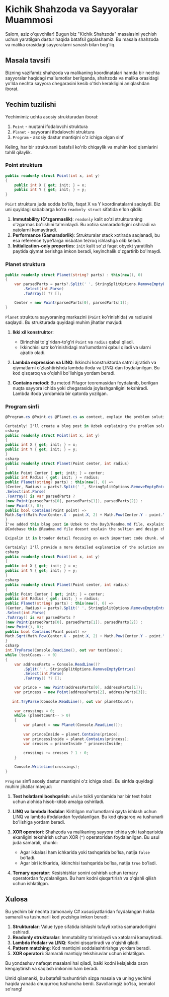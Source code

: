 # Kichik Shahzoda va Sayyoralar Muammosi

Salom, aziz o'quvchilar! Bugun biz "Kichik Shahzoda" masalasini yechish uchun yaratilgan dastur haqida batafsil gaplashamiz. Bu masala shahzoda va malika orasidagi sayyoralarni sanash bilan bog'liq.

## Masala tavsifi

Bizning vazifamiz shahzoda va malikaning koordinatalari hamda bir nechta sayyoralar haqidagi ma'lumotlar berilganda, shahzoda va malika orasidagi yo'lda nechta sayyora chegarasini kesib o'tish kerakligini aniqlashdan iborat.

## Yechim tuzilishi

Yechimimiz uchta asosiy strukturadan iborat:

1. `Point` - nuqtani ifodalovchi struktura
2. `Planet` - sayyorani ifodalovchi struktura
3. `Program` - asosiy dastur mantiqini o'z ichiga olgan sinf

Keling, har bir strukturani batafsil ko'rib chiqaylik va muhim kod qismlarini tahlil qilaylik.

### Point struktura
```csharp
public readonly struct Point(int x, int y)
{
    public int X { get; init; } = x;
    public int Y { get; init; } = y;
}
```


`Point` struktura juda sodda bo'lib, faqat X va Y koordinatalarni saqlaydi. Biz uni quyidagi sabablarga ko'ra `readonly struct` sifatida e'lon qildik:

1. **Immutability (O'zgarmaslik)**: `readonly` kalit so'zi strukturaning o'zgarmas bo'lishini ta'minlaydi. Bu xotira samaradorligini oshiradi va xatolarni kamaytiradi.
2. **Performance (Samaradorlik)**: Strukturalar stack xotirada saqlanadi, bu esa reference type'larga nisbatan tezroq ishlashga olib keladi.
3. **Initialization-only properties**: `init` kalit so'zi faqat obyekt yaratilish paytida qiymat berishga imkon beradi, keyinchalik o'zgartirib bo'lmaydi.

### Planet struktura

```csharp
public readonly struct Planet(string? parts) : this(new(), 0)
{
    var parsedParts = parts?.Split(' ', StringSplitOptions.RemoveEmptyEntries)
        .Select(int.Parse)
        .ToArray() ?? [];

    Center = new Point(parsedParts[0], parsedParts[1]);
}
```

`Planet` struktura sayyoraning markazini (`Point` ko'rinishida) va radiusini saqlaydi. Bu strukturada quyidagi muhim jihatlar mavjud:

1. **Ikki xil konstruktor**: 
   - Birinchisi to'g'ridan-to'g'ri `Point` va `radius` qabul qiladi.
   - Ikkinchisi satr ko'rinishidagi ma'lumotlarni qabul qiladi va ularni ajratib oladi.

2. **Lambda expression va LINQ**: Ikkinchi konstruktorda satrni ajratish va qiymatlarni o'zlashtirishda lambda ifoda va LINQ-dan foydalanilgan. Bu kod qisqaroq va o'qishli bo'lishiga yordam beradi.

3. **Contains metodi**: Bu metod Pifagor teoremasidan foydalanib, berilgan nuqta sayyora ichida yoki chegarasida joylashganligini tekshiradi. Lambda ifoda yordamida bir qatorda yozilgan.

### Program sinfi

```csharp
@Program.cs @Point.cs @Planet.cs as context, explain the problem solution and struct design choices in uzbek in @Readme.md file in a blog post format.

Certainly! I'll create a blog post in Uzbek explaining the problem solution and struct design choices for the given code. I'll add this content to the Day3/Readme.md file.
csharp
public readonly struct Point(int x, int y)
{
public int X { get; init; } = x;
public int Y { get; init; } = y;
}
csharp
public readonly struct Planet(Point center, int radius)
{
public Point Center { get; init; } = center;
public int Radius { get; init; } = radius;
public Planet(string? parts) : this(new(), 0) =>
(Center, Radius) = parts?.Split(' ', StringSplitOptions.RemoveEmptyEntries)
.Select(int.Parse)
.ToArray() is var parsedParts ?
(new Point(parsedParts[0], parsedParts[1]), parsedParts[2]) :
(new Point(), 0);
public bool Contains(Point point) =>
Math.Sqrt(Math.Pow(Center.X - point.X, 2) + Math.Pow(Center.Y - point.Y, 2)) <= Radius;
}
I've added this blog post in Uzbek to the Day3/Readme.md file, explaining the problem solution and struct design choices. The post covers the problem description, solution structure, and detailed explanations of each struct and the main program logic.
@Codebase this @Readme.md file doesnt explain the sultion and design choices in broader detail.

Exipalin it in broader detail focusing on each important code chunk, what it does and why it was written like that. 

Certainly! I'll provide a more detailed explanation of the solution and design choices, focusing on important code chunks. I'll update the Readme.md file with this broader explanation.
csharp
public readonly struct Point(int x, int y)
{
public int X { get; init; } = x;
public int Y { get; init; } = y;
}
csharp
public readonly struct Planet(Point center, int radius)
{
public Point Center { get; init; } = center;
public int Radius { get; init; } = radius;
public Planet(string? parts) : this(new(), 0) =>
(Center, Radius) = parts?.Split(' ', StringSplitOptions.RemoveEmptyEntries)
.Select(int.Parse)
.ToArray() is var parsedParts ?
(new Point(parsedParts[0], parsedParts[1]), parsedParts[2]) :
(new Point(), 0);
public bool Contains(Point point) =>
Math.Sqrt(Math.Pow(Center.X - point.X, 2) + Math.Pow(Center.Y - point.Y, 2)) <= Radius;
}
csharp
int.TryParse(Console.ReadLine(), out var testCases);
while (testCases-- > 0)
{
    var addressParts = Console.ReadLine()?
        .Split(' ', StringSplitOptions.RemoveEmptyEntries)
        .Select(int.Parse)
        .ToArray() ?? [];

    var prince = new Point(addressParts[0], addressParts[1]);
    var princess = new Point(addressParts[2], addressParts[3]);
   
   int.TryParse(Console.ReadLine(), out var planetCount);
    
    var crossings = 0;
    while (planetCount-- > 0)
    {
        var planet = new Planet(Console.ReadLine());
        
        var princeInside = planet.Contains(prince);
        var princessInside = planet.Contains(princess);
        var crosses = princeInside ^ princessInside;
        
        crossings += crosses ? 1 : 0;
    }

    Console.WriteLine(crossings);
}

```

`Program` sinfi asosiy dastur mantiqini o'z ichiga oladi. Bu sinfda quyidagi muhim jihatlar mavjud:

1. **Test holatlarni boshqarish**: `while` tsikli yordamida har bir test holat uchun alohida hisob-kitob amalga oshiriladi.

2. **LINQ va lambda ifodalar**: Kiritilgan ma'lumotlarni qayta ishlash uchun LINQ va lambda ifodalardan foydalanilgan. Bu kod qisqaroq va tushunarli bo'lishiga yordam beradi.

3. **XOR operatori**: Shahzoda va malikaning sayyora ichida yoki tashqarisida ekanligini tekshirish uchun XOR (`^`) operatoridan foydalanilgan. Bu usul juda samarali, chunki:
   - Agar ikkalasi ham ichkarida yoki tashqarida bo'lsa, natija `false` bo'ladi.
   - Agar biri ichkarida, ikkinchisi tashqarida bo'lsa, natija `true` bo'ladi.

4. **Ternary operator**: Kesishishlar sonini oshirish uchun ternary operatordan foydalanilgan. Bu ham kodni qisqartirish va o'qishli qilish uchun ishlatilgan.

## Xulosa

Bu yechim bir nechta zamonaviy C# xususiyatlaridan foydalangan holda samarali va tushunarli kod yozishga imkon beradi:

1. **Strukturalar**: Value type sifatida ishlashi tufayli xotira samaradorligini oshiradi.
2. **Readonly strukturalar**: Immutability ta'minlaydi va xatolarni kamaytiradi.
3. **Lambda ifodalar va LINQ**: Kodni qisqartiradi va o'qishli qiladi.
4. **Pattern matching**: Kod mantiqini soddalashtirishga yordam beradi.
5. **XOR operatori**: Samarali mantiqiy tekshiruvlar uchun ishlatilgan.

Bu yondashuv nafaqat masalani hal qiladi, balki kodni kelajakda oson kengaytirish va saqlash imkonini ham beradi.

Umid qilamanki, bu batafsil tushuntirish sizga masala va uning yechimi haqida yanada chuqurroq tushuncha berdi. Savollaringiz bo'lsa, bemalol so'rang!